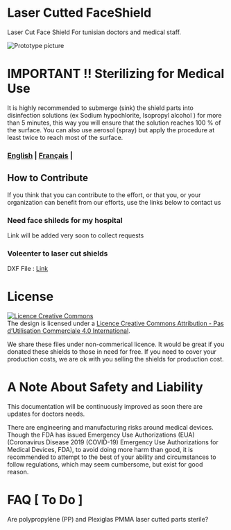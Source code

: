 # Laser Cutted FaceShield 
Laser Cut Face Shield For tunisian doctors and medical staff. 

![Prototype picture](./images/)

# IMPORTANT !! Sterilizing for Medical Use
It is highly recommended to submerge (sink) the shield parts into disinfection solutions (ex Sodium hypochlorite, Isopropyl alcohol )
for more than 5 minutes, this way you will ensure that the solution reaches 100 % of the surface. You can also use aerosol (spray) but apply the procedure at least twice to reach most of the surface.


### [English](./README.md) |  [Français](./README_FR.md) | 

## How to Contribute
If you think that you can contribute to the effort, or that you, or your organization can benefit from our efforts, use the links below to contact us
### Need face shileds for my hospital 
Link will be added very soon to collect requests 
### Voleenter to laser cut shields
DXF File : [Link]()

# License 
<a rel="license" href="http://creativecommons.org/licenses/by-nc/4.0/"><img alt="Licence Creative Commons" style="border-width:0" src="https://i.creativecommons.org/l/by-nc/4.0/88x31.png" /></a><br />The design is licensed under a <a rel="license" href="http://creativecommons.org/licenses/by-nc/4.0/">Licence Creative Commons Attribution - Pas d’Utilisation Commerciale 4.0 International</a>.

We share these files under non-commerical licence. It would be great if you donated these shields to those in need for free. If you need to cover your production costs, we are ok with you selling the shields for production cost.

# A Note About Safety and Liability
This documentation will be continuously improved as soon there are updates for doctors needs.

There are engineering and manufacturing risks around medical devices. Though the FDA has issued Emergency Use Authorizations (EUA) (Coronavirus Disease 2019 (COVID-19) Emergency Use Authorizations for Medical Devices, FDA), to avoid doing more harm than good, it is recommended to attempt to the best of your ability and circumstances to follow regulations, which may seem cumbersome, but exist for good reason.

# FAQ [ To Do ]
Are polypropylène (PP) and Plexiglas PMMA laser cutted parts sterile? 
